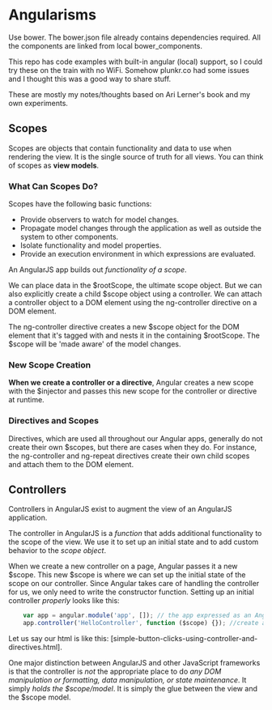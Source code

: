 # Angularisms

Use bower. The bower.json file already contains dependencies required.
All the components are linked from local bower_components.

This repo has code examples with built-in angular (local) support, so I could try these on the train with no WiFi. Somehow plunkr.co had some issues and I thought this was a good way to share stuff.

These are mostly my notes/thoughts based on Ari Lerner's book and my own experiments.

## Scopes

Scopes are objects that contain functionality and data to use when rendering the view. It is the single source of truth for all views. You can think of scopes as __view models__.

### What Can Scopes Do?

Scopes have the following basic functions:
* Provide observers to watch for model changes.
* Propagate model changes through the application as well as outside the system to other components.
* Isolate functionality and model properties.
* Provide an execution environment in which expressions are evaluated.

An AngularJS app builds out _functionality of a scope_.

We can place data in the $rootScope, the ultimate scope object. But we can also explicitly create a child $scope object using a controller. We can attach a controller object to a DOM element using the ng-controller directive on a DOM element.

The ng-controller directive creates a new $scope object for the DOM element that it's tagged with and nests it in the containing $rootScope. The $scope will be 'made aware' of the model changes.

### New Scope Creation

__When we create a controller or a directive__, Angular creates a new scope with the $injector and passes this new scope for the controller or directive at runtime.

### Directives and Scopes

Directives, which are used all throughout our Angular apps, generally do not create their own $scopes, but there are cases when they do. For instance, the ng-controller and ng-repeat directives create their own child scopes and attach them to the DOM element.

## Controllers

Controllers in AngularJS exist to augment the view of an AngularJS application. 

The controller in AngularJS is a _function_ that adds additional functionality to the scope of the view. We use it to set up an initial state and to add custom behavior to the _scope object_.

When we create a new controller on a page, Angular passes it a new $scope. This new $scope is where we can set up the initial state of the scope on our controller. Since Angular takes care of handling the controller for us, we only need to write the constructor function. Setting up an initial controller _properly_ looks like this:

```javascript
    var app = angular.module('app', []); // the app expressed as an Angular module
    app.controller('HelloController', function ($scope) {}); //create a controller that is attached when the ng-controller attribute on an html element says ng-controller='HelloController'
```
Let us say our html is like this: [simple-button-clicks-using-controller-and-directives.html].

One major distinction between AngularJS and other JavaScript frameworks is that the controller is _not_ the appropriate place to do _any DOM manipulation or formatting, data manipulation, or state maintenance_.
It simply _holds the $scope/model_. It is simply the glue between the view and the $scope model.

